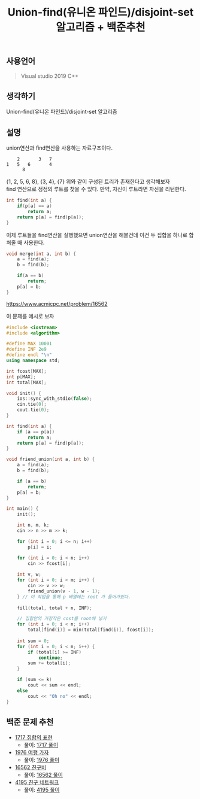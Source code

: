 ﻿---
title: "Union-find(유니온 파인드)/disjoint-set 알고리즘 + 백준추천"
categories: Algorithm
comments: true
---

## 사용언어
 > Visual studio 2019 C++ 

## 생각하기
 Union-find(유니온 파인드)/disjoint-set 알고리즘

## 설명

union연산과 find연산을 사용하는 자료구조이다.  

```
    2		3	7
1   5   6		4
      8
```

{1, 2, 5, 6, 8}, {3, 4}, {7}
위와 같이 구성된 트리가 존재한다고 생각해보자  
find 연산으로 정점의 루트를 찾을 수 있다.  만약, 자신이 루트라면 자신을 리턴한다.  

```c++
int find(int a) {
	if(p[a] == a)
		return a;
	return p[a] = find(p[a]);
}
```

이제 루트들을 find연산을 실행했으면 union연산을 해볼건데 이건 두 집합을 하나로 합쳐줄 때 사용한다.  

```c++
void merge(int a, int b) {
	a = find(a);
	b = find(b);

	if(a == b)
		return;
	p[a] = b;
}
```


<https://www.acmicpc.net/problem/16562>

이 문제를 예시로 보자

```c++
#include <iostream>
#include <algorithm>

#define MAX 10001
#define INF 2e9
#define endl "\n"
using namespace std;

int fcost[MAX];
int p[MAX];
int total[MAX];

void init() {
	ios::sync_with_stdio(false);
	cin.tie(0);
	cout.tie(0);
}

int find(int a) {
	if (a == p[a])
		return a;
	return p[a] = find(p[a]);
}

void friend_union(int a, int b) {
	a = find(a);
	b = find(b);

	if (a == b)
		return;
	p[a] = b;
}

int main() {
	init();

	int n, m, k;
	cin >> n >> m >> k;

	for (int i = 0; i <= n; i++)
		p[i] = i;

	for (int i = 0; i < n; i++)
		cin >> fcost[i];
	
	int v, w;
	for (int i = 0; i < m; i++) {
		cin >> v >> w;
		friend_union(v - 1, w - 1);
	} // 이 작업을 통해 p 배열에는 root 가 들어가있다.
	
	fill(total, total + n, INF);

	// 집합안의 가장작은 cost를 root에 넣기
	for (int i = 0; i < n; i++)
		total[find(i)] = min(total[find(i)], fcost[i]); 
	
	int sum = 0;
	for (int i = 0; i < n; i++) {
		if (total[i] >= INF)
			continue;
		sum += total[i];
	}

	if (sum <= k)
		cout << sum << endl;
	else
		cout << "Oh no" << endl;
}
```


## 백준 문제 추천
 - [1717 집합의 표현](https://www.acmicpc.net/problem/1717)
   - 풀이: [1717 풀이](https://github.com/leleluv1122/Algorithm/blob/master/_BAEKJOON_/_BAEKJOON_/1717_%EC%A7%91%ED%95%A9%EC%9D%98_%ED%91%9C%ED%98%84.cpp)
 - [1976 여행 가자](https://www.acmicpc.net/problem/1976)
   - 풀이: [1976 풀이](https://github.com/leleluv1122/Algorithm/blob/master/_BAEKJOON_/_BAEKJOON_/1976_%EC%97%AC%ED%96%89%EA%B0%80%EC%9E%90.cpp)
 - [16562 친구비](https://www.acmicpc.net/problem/16562)
   - 풀이: [16562 풀이](https://github.com/leleluv1122/Algorithm/blob/master/_BAEKJOON_/_BAEKJOON_/16562_%EC%B9%9C%EA%B5%AC%EB%B9%84.cpp)
 - [4195 친구 네트워크](https://www.acmicpc.net/problem/4195)
   - 풀이: [4195 풀이](https://github.com/leleluv1122/Algorithm/blob/master/_BAEKJOON_/_BAEKJOON_/4195_%EC%B9%9C%EA%B5%AC_%EB%84%A4%ED%8A%B8%EC%9B%8C%ED%81%AC.cpp)